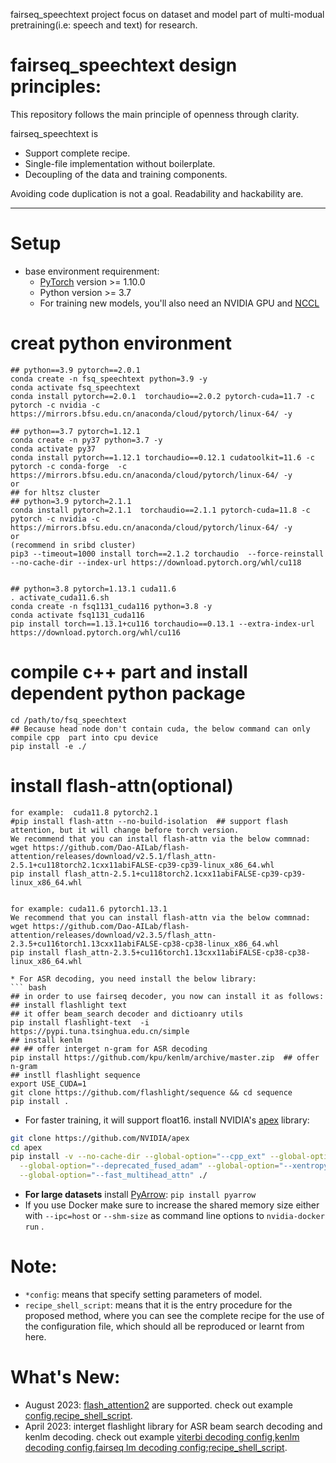 

fairseq_speechtext project focus on dataset and model part of multi-modual pretraining(i.e: speech and text) for research.
# fairseq_speechtext design principles:

This repository follows the main principle of openness through clarity.

fairseq_speechtext is 

* Support complete recipe.
* Single-file implementation without boilerplate.
* Decoupling of the data and training components.

Avoiding code duplication is not a goal. Readability and hackability are.

--------------------------------------------------------------------------------
# Setup
* base environment requirenment:
  * [PyTorch](http://pytorch.org/) version >= 1.10.0
  * Python version >= 3.7
  * For training new models, you'll also need an NVIDIA GPU and [NCCL](https://github.com/NVIDIA/nccl)
  

# creat python environment
  ```
## python==3.9 pytorch==2.0.1
conda create -n fsq_speechtext python=3.9 -y
 conda activate fsq_speechtext
conda install pytorch==2.0.1  torchaudio==2.0.2 pytorch-cuda=11.7 -c pytorch -c nvidia -c https://mirrors.bfsu.edu.cn/anaconda/cloud/pytorch/linux-64/ -y

## python==3.7 pytorch=1.12.1
conda create -n py37 python=3.7 -y
conda activate py37
conda install pytorch==1.12.1 torchaudio==0.12.1 cudatoolkit=11.6 -c pytorch -c conda-forge  -c https://mirrors.bfsu.edu.cn/anaconda/cloud/pytorch/linux-64/ -y
or
## for hltsz cluster
## python=3.9 pytorch=2.1.1
conda install pytorch=2.1.1  torchaudio==2.1.1 pytorch-cuda=11.8 -c pytorch -c nvidia -c https://mirrors.bfsu.edu.cn/anaconda/cloud/pytorch/linux-64/ -y
or
(recommend in sribd cluster)
pip3 --timeout=1000 install torch==2.1.2 torchaudio  --force-reinstall  --no-cache-dir --index-url https://download.pytorch.org/whl/cu118


## python=3.8 pytorch=1.13.1 cuda11.6
. activate_cuda11.6.sh
conda create -n fsq1131_cuda116 python=3.8 -y
conda activate fsq1131_cuda116
pip install torch==1.13.1+cu116 torchaudio==0.13.1 --extra-index-url https://download.pytorch.org/whl/cu116

  ```

# compile c++ part and install dependent python package
```
cd /path/to/fsq_speechtext
## Because head node don't contain cuda, the below command can only compile cpp  part into cpu device
pip install -e ./
```

# install flash-attn(optional)
 
```
for example:  cuda11.8 pytorch2.1
#pip install flash-attn --no-build-isolation  ## support flash attention, but it will change before torch version.
We recommend that you can install flash-attn via the below commnad:
wget https://github.com/Dao-AILab/flash-attention/releases/download/v2.5.1/flash_attn-2.5.1+cu118torch2.1cxx11abiFALSE-cp39-cp39-linux_x86_64.whl
pip install flash_attn-2.5.1+cu118torch2.1cxx11abiFALSE-cp39-cp39-linux_x86_64.whl


for example: cuda11.6 pytorch1.13.1
We recommend that you can install flash-attn via the below commnad:
wget https://github.com/Dao-AILab/flash-attention/releases/download/v2.3.5/flash_attn-2.3.5+cu116torch1.13cxx11abiFALSE-cp38-cp38-linux_x86_64.whl
pip install flash_attn-2.3.5+cu116torch1.13cxx11abiFALSE-cp38-cp38-linux_x86_64.whl
 ```
 ```
* For ASR decoding, you need install the below library:
``` bash
## in order to use fairseq decoder, you now can install it as follows:
## install flashlight text
## it offer beam_search decoder and dictioanry utils
pip install flashlight-text  -i https://pypi.tuna.tsinghua.edu.cn/simple
## install kenlm
## ## offer interget n-gram for ASR decoding
pip install https://github.com/kpu/kenlm/archive/master.zip  ## offer n-gram 
## instll flashlight sequence
export USE_CUDA=1
git clone https://github.com/flashlight/sequence && cd sequence 
pip install .
```

* For faster training, it will support float16.
 install NVIDIA's [apex](https://github.com/NVIDIA/apex) library:
``` bash
git clone https://github.com/NVIDIA/apex
cd apex
pip install -v --no-cache-dir --global-option="--cpp_ext" --global-option="--cuda_ext" \
  --global-option="--deprecated_fused_adam" --global-option="--xentropy" \
  --global-option="--fast_multihead_attn" ./
```

* **For large datasets** install [PyArrow](https://arrow.apache.org/docs/python/install.html#using-pip): `pip install pyarrow`
* If you use Docker make sure to increase the shared memory size either with `--ipc=host` or `--shm-size`
 as command line options to `nvidia-docker run` .


# Note:
* `*config`: means that specify setting parameters of model.
* `recipe_shell_script`: means that it is the entry procedure for the proposed method, where you can see the complete recipe for the use of the configuration file, which should all be reproduced or learnt from here. 

# What's New:

* August 2023: [flash_attention2](https://github.com/shanguanma/fairseq_speechtext/blob/main/fairseq/modules/multihead_attention3.py) are supported. check out example [config](https://github.com/shanguanma/fairseq_speechtext/blob/main/examples/voicelm/voicelm2/config/pretrain/voicelm2_base_librispeech_flash_attention.yaml),[recipe_shell_script](https://github.com/shanguanma/fairseq_speechtext/blob/main/examples/voicelm/voicelm2/bash_voicelm2.sh).
* April 2023: interget flashlight library for ASR beam search decoding and kenlm decoding. check out example [viterbi decoding config](https://github.com/shanguanma/fairseq_speechtext/blob/main/examples/speech_recognition/new/conf/infer_viterbi_librispeech.yaml),[kenlm decoding config](https://github.com/shanguanma/fairseq_speechtext/blob/main/examples/speech_recognition/new/conf/infer_kenlm_lirispeech.yaml),[fairseq lm decoding config](https://github.com/shanguanma/fairseq_speechtext/blob/main/examples/speech_recognition/new/conf/infer_fsqlm_librispeech.yaml);[recipe_shell_script](https://github.com/shanguanma/fairseq_speechtext/blob/main/examples/voicelm/base_voicelm.sh).
